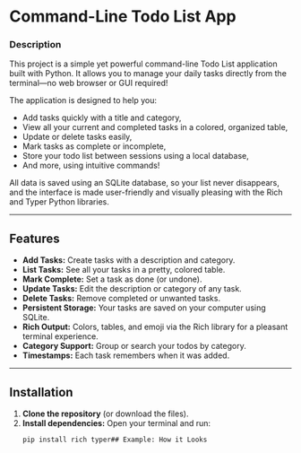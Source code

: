 # Command-Line Todo List App

### Description

This project is a simple yet powerful command-line Todo List application built with Python.
It allows you to manage your daily tasks directly from the terminal—no web browser or GUI required!

The application is designed to help you:
- Add tasks quickly with a title and category,
- View all your current and completed tasks in a colored, organized table,
- Update or delete tasks easily,
- Mark tasks as complete or incomplete,
- Store your todo list between sessions using a local database,
- And more, using intuitive commands!

All data is saved using an SQLite database, so your list never disappears, and the interface is made user-friendly and visually pleasing with the Rich and Typer Python libraries.

---

## Features

- **Add Tasks:** Create tasks with a description and category.
- **List Tasks:** See all your tasks in a pretty, colored table.
- **Mark Complete:** Set a task as done (or undone).
- **Update Tasks:** Edit the description or category of any task.
- **Delete Tasks:** Remove completed or unwanted tasks.
- **Persistent Storage:** Your tasks are saved on your computer using SQLite.
- **Rich Output:** Colors, tables, and emoji via the Rich library for a pleasant terminal experience.
- **Category Support:** Group or search your todos by category.
- **Timestamps:** Each task remembers when it was added.

---

## Installation

1. **Clone the repository** (or download the files).
2. **Install dependencies:**
   Open your terminal and run:
   ```bash
   pip install rich typer## Example: How it Looks
